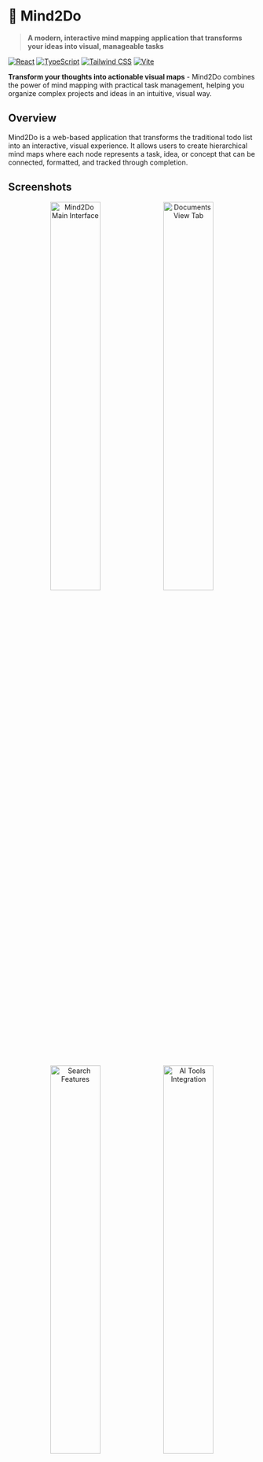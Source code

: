 # 🧠 Mind2Do

> **A modern, interactive mind mapping application that transforms your ideas into visual, manageable tasks**

[![React](https://img.shields.io/badge/React-18-blue?logo=react)](https://reactjs.org/)
[![TypeScript](https://img.shields.io/badge/TypeScript-5.0-blue?logo=typescript)](https://www.typescriptlang.org/)
[![Tailwind CSS](https://img.shields.io/badge/Tailwind_CSS-3.0-38B2AC?logo=tailwind-css)](https://tailwindcss.com/)
[![Vite](https://img.shields.io/badge/Vite-5.0-646CFF?logo=vite)](https://vitejs.dev/)

**Transform your thoughts into actionable visual maps** - Mind2Do combines the power of mind mapping with practical task management, helping you organize complex projects and ideas in an intuitive, visual way.

## Overview

Mind2Do is a web-based application that transforms the traditional todo list into an interactive, visual experience. It allows users to create hierarchical mind maps where each node represents a task, idea, or concept that can be connected, formatted, and tracked through completion.


## Screenshots

<div align="center">
  <img src="images/1.png" alt="Mind2Do Main Interface" width="45%"/>
  <img src="images/2.png" alt="Documents View Tab" width="45%"/>
  <br/>
  <img src="images/4.png" alt="Search Features" width="45%"/>
  <img src="images/3.png" alt="AI Tools Integration" width="45%"/>
  <br/>
</div>


## Why This Project Exists

Traditional todo applications often present tasks as linear lists, which can be limiting when dealing with complex projects that have multiple interconnected components. Mind2Do addresses this limitation by providing a visual, hierarchical approach to task organization.

The project was built to solve several key challenges:

- **Complex Project Management**: When working on projects with multiple phases, dependencies, and related tasks, a linear list becomes difficult to navigate and understand
- **Visual Thinking**: Many people think and organize information visually rather than linearly
- **Task Relationships**: Understanding how tasks relate to each other is crucial for effective project planning and execution
- **Progress Tracking**: Visual representation makes it easier to see overall project progress and identify bottlenecks

## ✨ Key Features

### 🗺️ Mind Mapping Capabilities
- **Hierarchical Structure** - Create parent-child relationships between tasks
- **Visual Connections** - Link related tasks with intuitive connection lines
- **Drag & Drop** - Reposition nodes freely on an infinite canvas
- **Resizable Nodes** - Adjust node size to fit your content perfectly
- **Word-by-Word Editing** - Edit individual words inline for precise control

### ✅ Task Management
- **Progress Tracking** - Visual completion indicators with checkboxes
- **Rich Text Editing** - Detailed descriptions with full formatting support
- **Multi-Selection** - Select and manage multiple nodes simultaneously
- **Status Visualization** - See your project progress at a glance

### 🎨 Content Enhancement
- **Text Formatting** - Bold, italic, underline, strikethrough options
- **Color Coding** - Highlight and text color customization
- **Media Attachments** - Images, documents, and external links
- **PDF Integration** - Smart file path management with auto-opening
- **Font Options** - Multiple font families and sizes
- **Text Alignment** - Left, center, right, and justify options

### 🚀 User Experience
- **Dark/Light Themes** - Toggle between themes seamlessly
- **Auto-Save** - Never lose your work with automatic saving
- **Import/Export** - Backup and share your mind maps
- **Responsive Design** - Works perfectly on desktop and mobile
- **AI Integration** - Chat with AI about your documents and tasks

## Technology Stack

- **Frontend**: React 18 with TypeScript
- **Build System**: Vite
- **Styling**: Tailwind CSS
- **State Management**: React Hooks and Context API
- **Icons**: Lucide React
- **Data Persistence**: Local Storage with auto-save

## 🚀 Quick Start

### Prerequisites
- **Node.js** 16.0 or higher
- **npm** or **yarn** package manager

### Installation & Setup

1. **Clone the repository**
   ```bash
   git clone https://github.com/yourusername/Mind2Do.git
   cd Mind2Do
   ```

2. **Install dependencies**
   ```bash
   npm install
   # or
   yarn install
   ```

3. **Start the development server**
   ```bash
   npm run dev
   # or
   yarn dev
   ```

4. **Open your browser** and navigate to `http://localhost:5173`

### 🏗️ Building for Production
```bash
npm run build
# or
yarn build
```

The built files will be in the `dist/` directory, ready for deployment.

## 📖 How to Use Mind2Do

### 🎯 Getting Started
1. **Create Your First Node** - The app starts with a default root node
2. **Edit Content** - Click on any node to edit its title and description
3. **Add Child Nodes** - Use the "Add Child" button to create sub-tasks
4. **Organize Spatially** - Drag nodes around to arrange them logically
5. **Connect Ideas** - Use connection tools to link related concepts

### ✏️ Advanced Editing
- **Word-by-Word Editing** - Click individual words to edit them inline
- **Rich Formatting** - Use the formatting toolbar for text styling
- **Resize Nodes** - Drag the resize handles to fit your content
- **Multi-Selection** - Ctrl+click to select multiple nodes
- **Bulk Operations** - Apply changes to multiple nodes at once

### 📎 Media & Attachments
- **Upload Files** - Add images, documents, and PDFs to nodes
- **Smart PDF Handling** - Automatic file path remembering
- **External Links** - Embed YouTube videos, audio, and web links
- **AI Document Chat** - Ask questions about your attached documents

### 🎨 Customization
- **Theme Toggle** - Switch between dark and light modes
- **Color Coding** - Use highlights and text colors for organization
- **Font Options** - Choose from multiple font families and sizes
- **Text Alignment** - Align text left, center, right, or justify

### 💾 Data Management
- **Auto-Save** - Your work is automatically saved to browser storage
- **Import/Export** - Backup and share your mind maps
- **File Operations** - Save and load your projects
- **Cross-Device Sync** - Access your maps from any device

## 🎬 Live Demo

> **Try Mind2Do right now!** [Live Demo](https://your-demo-url.com) *(Replace with your actual demo URL)*

### 🖼️ Screenshots
*Add screenshots of your application here to showcase the interface*

## 🏗️ Project Structure

```
src/
├── components/              # React components
│   ├── MindMap.tsx         # Main mind map container
│   ├── MindMapNode.tsx     # Individual node component
│   ├── ConnectionLines.tsx # Visual connection rendering
│   ├── FormattingToolbar.tsx # Text formatting controls
│   ├── FileOperations.tsx # Import/export functionality
│   ├── ConnectionToolbar.tsx # Node connection tools
│   ├── DocumentViewer.tsx # Document and AI chat interface
│   ├── MediaPlayer.tsx    # Media playback component
│   └── ThemeToggle.tsx    # Theme switching
├── contexts/               # React contexts
│   └── ThemeContext.tsx   # Theme management
├── hooks/                  # Custom React hooks
│   ├── useAutoSave.ts     # Data persistence logic
│   ├── useFilePaths.ts    # File path management
│   └── useDocumentProcessor.ts # Document processing
├── types/                  # TypeScript type definitions
│   └── index.ts           # Core data structures
└── App.tsx                # Main application component
```

## 🤝 Contributing

We welcome contributions to Mind2Do! Here's how you can help:

### 🐛 Bug Reports
- Use the GitHub Issues tab to report bugs
- Include steps to reproduce the issue
- Provide screenshots if applicable

### 💡 Feature Requests
- Suggest new features via GitHub Issues
- Describe the use case and expected behavior
- Consider the impact on existing functionality

### 🔧 Pull Requests
1. Fork the repository
2. Create a feature branch (`git checkout -b feature/amazing-feature`)
3. Commit your changes (`git commit -m 'Add amazing feature'`)
4. Push to the branch (`git push origin feature/amazing-feature`)
5. Open a Pull Request

### 📋 Development Guidelines
- Follow the existing code style and patterns
- Add TypeScript types for new features
- Test your changes thoroughly
- Update documentation as needed

## 📄 License

This project is licensed under the MIT License - see the [LICENSE](LICENSE) file for details.

## 📞 Contact & Support

- **GitHub Issues**: [Report bugs or request features](https://github.com/yourusername/Mind2Do/issues)
- **Email**: [your-email@example.com](mailto:your-email@example.com)
- **Twitter**: [@yourusername](https://twitter.com/yourusername)

---

<div align="center">

**⭐ If you found this project helpful, please give it a star! ⭐**

Made with ❤️ by [Your Name](https://github.com/yourusername)

</div>

